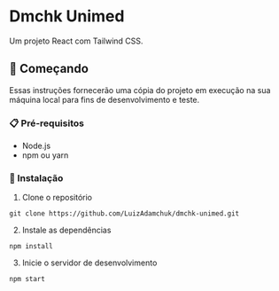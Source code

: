 # Dmchk Unimed

Um projeto React com Tailwind CSS.

## 🚀 Começando

Essas instruções fornecerão uma cópia do projeto em execução na sua máquina local para fins de desenvolvimento e teste.

### 📋 Pré-requisitos

- Node.js
- npm ou yarn

### 🔧 Instalação

1. Clone o repositório

`git clone https://github.com/LuizAdamchuk/dmchk-unimed.git`

2. Instale as dependências

`npm install`

3. Inicie o servidor de desenvolvimento

`npm start`
